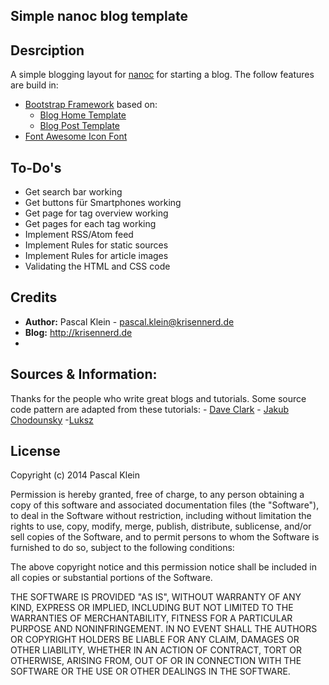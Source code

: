 ## Simple nanoc blog template
## Desrciption

A simple blogging layout for [nanoc](http://nanoc.ws/ ) for starting a blog.
The follow features are build in:

- [Bootstrap Framework](http://getbootstrap.com/ ) based on:
	- [Blog Home Template](http://startbootstrap.com/blog-home.php ) 
	- [Blog Post Template](http://startbootstrap.com/blog-post.php )
- [Font Awesome Icon Font](http://fortawesome.github.io/Font-Awesome/ )

## To-Do's

- Get search bar working
- Get buttons für Smartphones working
- Get page for tag overview working
- Get pages for each tag working
- Implement RSS/Atom feed
- Implement Rules for static sources
- Implement Rules for article images
- Validating the HTML and CSS code

## Credits

- **Author:** Pascal Klein - pascal.klein@krisennerd.de
- **Blog:** http://krisennerd.de
- 
## Sources & Information:

Thanks for the people who write great blogs and tutorials. Some source code pattern are adapted from these tutorials:
	- [Dave Clark](http://clarkdave.net/2012/02/building-a-static-blog-with-nanoc/ )
	- [Jakub Chodounsky](http://chodounsky.net/2013/03/28/introduction-to-static-site-generation-with-nanoc/ )
	-[Luksz](https://coderwall.com/p/hoqv3q ) 

## License

Copyright (c) 2014 Pascal Klein

Permission is hereby granted, free of charge, to any person obtaining a copy of this software and associated documentation files (the "Software"), to deal in the Software without restriction, including without limitation the rights to use, copy, modify, merge, publish, distribute, sublicense, and/or sell copies of the Software, and to permit persons to whom the Software is
furnished to do so, subject to the following conditions:

The above copyright notice and this permission notice shall be included in all copies or substantial portions of the Software.

THE SOFTWARE IS PROVIDED "AS IS", WITHOUT WARRANTY OF ANY KIND, EXPRESS OR IMPLIED, INCLUDING BUT NOT LIMITED TO THE WARRANTIES OF MERCHANTABILITY, FITNESS FOR A PARTICULAR PURPOSE AND NONINFRINGEMENT. IN NO EVENT SHALL THE
AUTHORS OR COPYRIGHT HOLDERS BE LIABLE FOR ANY CLAIM, DAMAGES OR OTHER LIABILITY, WHETHER IN AN ACTION OF CONTRACT, TORT OR OTHERWISE, ARISING FROM, OUT OF OR IN CONNECTION WITH THE SOFTWARE OR THE USE OR OTHER DEALINGS IN THE SOFTWARE.